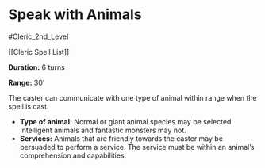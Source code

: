 # Speak with Animals

#Cleric_2nd_Level 

[[Cleric Spell List]]

**Duration:** 6 turns

**Range:** 30’

The caster can communicate with one type of animal within range when the spell is cast.

- **Type of animal:** Normal or giant animal species may be selected. Intelligent animals and fantastic monsters may not.
- **Services:** Animals that are friendly towards the caster may be persuaded to perform a service. The service must be within an animal’s comprehension and capabilities.